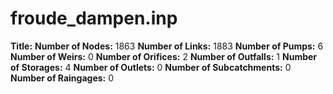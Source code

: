 # froude_dampen.inp
**Title:** 
**Number of Nodes:** 1863
**Number of Links:** 1883
**Number of Pumps:** 6
**Number of Weirs:** 0
**Number of Orifices:** 2
**Number of Outfalls:** 1
**Number of Storages:** 4
**Number of Outlets:** 0
**Number of Subcatchments:** 0
**Number of Raingages:** 0
